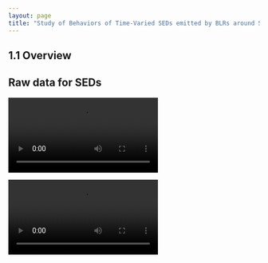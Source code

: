 ```yaml
---
layout: page
title: "Study of Behaviors of Time-Varied SEDs emitted by BLRs around SMBBHs"
---
```

## 1.1 Overview

## Raw data for SEDs


![Spinning black holes](projects/binary_black_hole/mp4/animation.mp4)

![Spinless Black Holes](projects/binary_black_hole/mp4/Zero-Spin.mp4)